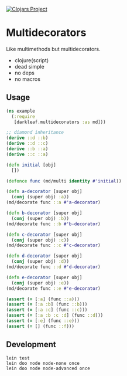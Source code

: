 [![Clojars Project](https://img.shields.io/clojars/v/darkleaf/multidecorators.svg)](https://clojars.org/darkleaf/multidecorators)

# Multidecorators

Like multimethods but multidecorators.

+ clojure(script)
+ dead simple
+ no deps
+ no macros


## Usage

```clojure
(ns example
  (:require
   [darkleaf.multidecorators :as md]))

;; diamond inheritance
(derive ::d ::b)
(derive ::d ::c)
(derive ::b ::a)
(derive ::c ::a)

(defn initial [obj]
  [])

(defonce func (md/multi identity #'initial))

(defn a-decorator [super obj]
  (conj (super obj) :a))
(md/decorate func ::a #'a-decorator)

(defn b-decorator [super obj]
  (conj (super obj) :b))
(md/decorate func ::b #'b-decorator)

(defn c-decorator [super obj]
  (conj (super obj) :c))
(md/decorate func ::c #'c-decorator)

(defn d-decorator [super obj]
  (conj (super obj) :d))
(md/decorate func ::d #'d-decorator)

(defn e-decorator [super obj]
  (conj (super obj) :e))
(md/decorate func ::e #'e-decorator)

(assert (= [:a] (func ::a)))
(assert (= [:a :b] (func ::b)))
(assert (= [:a :c] (func ::c)))
(assert (= [:a :b :c :d] (func ::d)))
(assert (= [:e] (func ::e)))
(assert (= [] (func ::f)))
```

## Development

```
lein test
lein doo node node-none once
lein doo node node-advanced once
```
